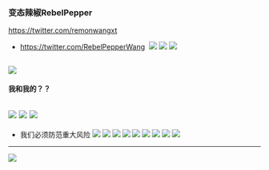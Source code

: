 ### 变态辣椒RebelPepper
https://twitter.com/remonwangxt
- https://twitter.com/RebelPepperWang
![]()
![](https://pbs.twimg.com/media/EFSQE0uXsAA_h46?format=jpg&name=4096x4096)
![](https://pbs.twimg.com/media/EFT1u1MXkAAgrXk?format=jpg&name=4096x4096)
![](https://pbs.twimg.com/media/EHDsPyCWwAEuSyw?format=jpg&name=4096x4096)

![](https://pbs.twimg.com/media/Dmgp2ozWwAEesGP?format=jpg&name=4096x4096)
---
#### 我和我的？？
![](https://pbs.twimg.com/media/EFuJZPtWoAAcx8F?format=jpg&name=4096x4096)
![](https://pbs.twimg.com/media/EFuJZPvWsAAJkXj?format=jpg&name=4096x4096)
![](https://pbs.twimg.com/media/EFuJZPvXoAY4jzn?format=jpg&name=4096x4096)
---
- 我们必须防范重大风险
![](https://pbs.twimg.com/media/DxtONojWkAANGFs?format=jpg&name=4096x4096)
![](https://pbs.twimg.com/media/DO2KPL8X0AA6Fys?format=jpg&name=4096x4096)
![](https://pbs.twimg.com/media/EGUq4DEXoAAgRJ5?format=jpg&name=4096x4096)
![](https://pbs.twimg.com/media/EGGXooNX0AAUx_A?format=jpg&name=4096x4096)
![](https://pbs.twimg.com/media/EGFqxdoWkAE4iB3?format=jpg&name=4096x4096)
![](https://pbs.twimg.com/media/EGC3wTUW4AI9YOM?format=jpg&name=4096x4096)
![](https://pbs.twimg.com/media/EFjz6cEXoAEy2Yx?format=jpg&name=4096x4096)
![](https://pbs.twimg.com/media/EG9FKYQWkAA6psP?format=jpg&name=4096x4096)
![](https://pbs.twimg.com/media/EGisKVuX4AAqpcJ?format=jpg&name=4096x4096)
---
![](https://i.redd.it/58jri0p13sr31.jpg)
